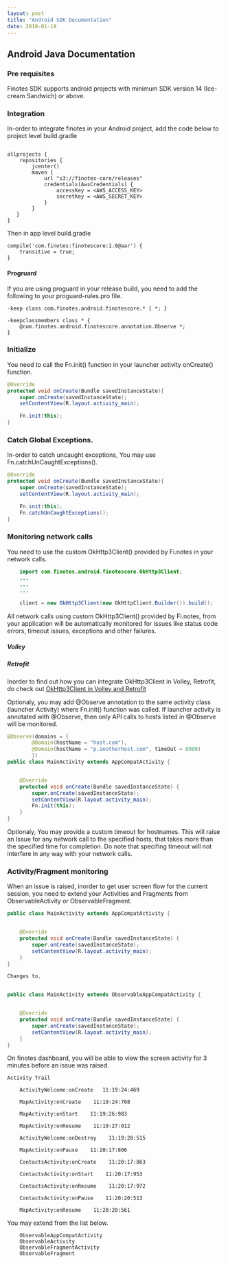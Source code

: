 ```yaml
---
layout: post
title: "Android SDK Documentation"
date: 2018-01-19
---
```


## Android Java Documentation

### Pre requisites

Finotes SDK supports android projects with minimum SDK version 14 (Ice-cream Sandwich) or
above.

### Integration

In-order to integrate finotes in your Android project, add the code below to project level build.gradle

```Gradle

allprojects {
    repositories {
        jcenter()
        maven {
            url "s3://finotes-core/releases"
            credentials(AwsCredentials) {
                accessKey = <AWS_ACCESS_KEY>
                secretKey = <AWS_SECRET_KEY>
            }
        }
   }
}
```

Then in app level build.gradle

```Gradle
compile('com.finotes:finotescore:1.0@aar') {
    transitive = true;
}
```
#### Progruard
If you are using proguard in your release build, you need to add the following to your proguard-rules.pro file.

```
-keep class com.finotes.android.finotescore.* { *; }

-keepclassmembers class * {
    @com.finotes.android.finotescore.annotation.Observe *;
}
```

### Initialize
You need to call the Fn.init() function in your launcher activity onCreate() function.

```Java
@Override
protected void onCreate(Bundle savedInstanceState){
    super.onCreate(savedInstanceState);
    setContentView(R.layout.activity_main);

    Fn.init(this);
}
```
### Catch Global Exceptions.
In-order to catch uncaught exceptions, You may use Fn.catchUnCaughtExceptions().
```Java
@Override
protected void onCreate(Bundle savedInstanceState){
    super.onCreate(savedInstanceState);
    setContentView(R.layout.activity_main);

    Fn.init(this);
    Fn.catchUnCaughtExceptions();
}

```

### Monitoring network calls

You need to use the custom OkHttp3Client() provided by Fi.notes in your network calls.


```Java
    import com.finotes.android.finotescore.OkHttp3Client;
    ...
    ...
    ...

    client = new OkHttp3Client(new OkHttpClient.Builder()).build();
```


All network calls using custom OkHttp3Client() provided by Fi.notes, from your application will be automatically monitored for issues like status code errors, timeout issues, exceptions and other failures.

##### Volley
##### Retrofit
Inorder to find out how you can integrate OkHttp3Client in Volley, Retrofit, do check out [OkHttp3Client in Volley and Retrofit](https://www.google.com)


Optionaly, you may add @Observe annotation to the same activity class (launcher Activity) where Fn.init() function was called.
If launcher activity is annotated with @Observe, then only API calls to hosts listed in @Observe will be monitored.

```Java
@Observe(domains = {
        @Domain(hostName = "host.com"),
        @Domain(hostName = "p.anotherhost.com", timeOut = 8000)
        })
public class MainActivity extends AppCompatActivity {


    @Override
    protected void onCreate(Bundle savedInstanceState) {
        super.onCreate(savedInstanceState);
        setContentView(R.layout.activity_main);
        Fn.init(this);
    }
}
```
Optionaly, You may provide a custom timeout for hostnames. This will raise an Issue for any network call to the specified hosts, that takes more than the specified time for completion. 
Do note that specifing timeout will not interfere in any way with your network calls.


### Activity/Fragment monitoring

When an issue is raised, inorder to get user screen flow for the current session, you need to extend your Activities and Fragments from ObservableActivity or ObservableFragment.

```Java
public class MainActivity extends AppCompatActivity {


    @Override
    protected void onCreate(Bundle savedInstanceState) {
        super.onCreate(savedInstanceState);
        setContentView(R.layout.activity_main);
    }
}

Changes to,


public class MainActivity extends ObservableAppCompatActivity {


    @Override
    protected void onCreate(Bundle savedInstanceState) {
        super.onCreate(savedInstanceState);
        setContentView(R.layout.activity_main);
    }
}

```

On finotes dashboard, you will be able to view the screen activity for 3 minutes before an issue was raised. 
```
Activity Trail

    ActivityWelcome:onCreate   11:19:24:469

    MapActivity:onCreate    11:19:24:708

    MapActivity:onStart    11:19:26:983

    MapActivity:onResume    11:19:27:012

    ActivityWelcome:onDestroy    11:19:28:515

    MapActivity:onPause    11:20:17:806

    ContactsActivity:onCreate    11:20:17:863

    ContactsActivity:onStart    11:20:17:953

    ContactsActivity:onResume    11:20:17:972

    ContactsActivity:onPause    11:20:20:513

    MapActivity:onResume    11:20:20:561

```


You may extend from the list below.

```
    ObservableAppCompatActivity 
    ObservableActivity 
    ObservableFragmentActivity 
    ObservableFragment
```





